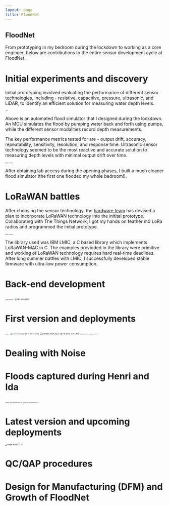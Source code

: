 ```yaml
---
layout: page
title: FloodNet
---
```


## FloodNet

From prototyping in my bedroom during the lockdown to working as a core engineer, below are contributions to the entire sensor development cycle at FloodNet.

# Initial experiments and discovery



Initial prototyping involved evaluating the performance of different sensor technologies, including - resistive, capacitive, pressure, ultrasonic, and LiDAR, to identify an efficient solution for measuring water depth levels.

 <img src="/projects/18646.jpeg" alt="18646" style="zoom:15%;" />

Above is an automated flood simulator that I designed during the lockdown. An MCU simulates the flood by pumping water back and forth using pumps, while the different sensor modalities record depth measurements. 

The key performance metrics tested for are - output drift, accuracy, repeatability, sensitivity, resolution, and response time. Ultrasonic sensor technology seemed to be the most reactive and accurate solution to measuring depth levels with minimal output drift over time.

<img src="/projects/lab-simulator.jpg" alt="lab-simulator" style="zoom:25%;" />

After obtaining lab access during the opening phases, I built a much cleaner flood simulator (the first one flooded my whole bedroom!).

# LoRaWAN battles

After choosing the sensor technology, the [hardware team](https://www.floodnet.nyc/partners/) has devised a plan to incorporate LoRaWAN technology into the initital prototype. Collaborating with The Things Network, I got my hands on feather m0 LoRa radios and programmed the initial prototype. 

<img src="/projects/components.png" alt="lab-simulator" style="zoom:24%;" />

The library used was IBM LMIC, a C based library which implements LoRaWAN-MAC in C. The examples provioded in the library were primitive and working of LoRaWAN technology requires hard real-time deadlines. After long summer battles with LMIC, I successfully developed stable firmware with ultra-low power consumption.

# Back-end development

<img src="/projects/data-pipeline-overview.png" alt="lab-simulator" style="zoom:25%;" />

<img src="/projects/full-data-pipeline.png" alt="lab-simulator" style="zoom:45%;" />

# First version and deployments

<img src="/projects/IMG_1852.jpg" alt="IMG_1852" style="zoom:15%;" />

<img src="/projects/map2.png" alt="Screen Shot 2021-06-17 at 9.50.17 PM" style="zoom:34%;" />

<img src="/projects/map1.png" alt="Screen Shot 2021-06-18 at 12.15.45 PM" style="zoom:45%;" />



<img src="/projects/Image from iOS.jpg" alt="Image from iOS" style="zoom:20%;" />

<img src="/projects/Image from iOS (1).jpg" alt="Image from iOS (1)" style="zoom:20%;" />





# Dealing with Noise




# Floods captured during Henri and Ida

<img src="/projects/henri_new_stacked_sensor_4.png" alt="henri_new_stacked_sensor_4" style="zoom:25%;" />

<img src="/projects/ida_new_stacked_sensor_4.png" alt="ida_new_stacked_sensor_4" style="zoom:25%;" />

# Latest version and upcoming deployments

<img src="/projects/closeup.png" alt="Image from iOS (1)" style="zoom:40%;" />

# QC/QAP procedures 



# Design for Manufacturing (DFM) and Growth of FloodNet

